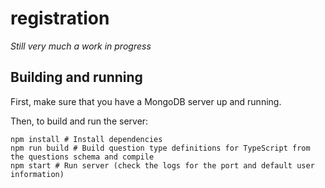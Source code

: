 # registration
*Still very much a work in progress*

## Building and running

First, make sure that you have a MongoDB server up and running.

Then, to build and run the server:

	npm install # Install dependencies
	npm run build # Build question type definitions for TypeScript from the questions schema and compile
	npm start # Run server (check the logs for the port and default user information)
